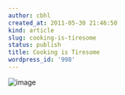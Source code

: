 ```yaml
---
author: cbhl
created_at: 2011-05-30 21:46:50
kind: article
slug: cooking-is-tiresome
status: publish
title: Cooking is Tiresome
wordpress_id: '998'
---
```


![image](http://blog.azuresky.ca/blog/wp-content/uploads/2011/05/wpid-IMG_20110530_214552.jpg)

